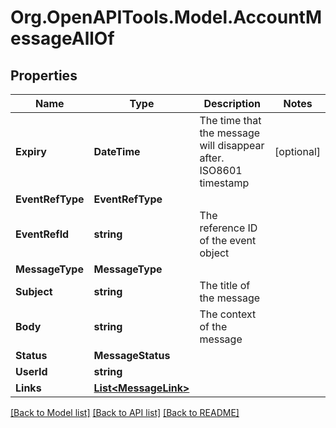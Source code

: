 
# Org.OpenAPITools.Model.AccountMessageAllOf

## Properties

Name | Type | Description | Notes
------------ | ------------- | ------------- | -------------
**Expiry** | **DateTime** | The time that the message will disappear after. ISO8601 timestamp | [optional] 
**EventRefType** | **EventRefType** |  | 
**EventRefId** | **string** | The reference ID of the event object | 
**MessageType** | **MessageType** |  | 
**Subject** | **string** | The title of the message | 
**Body** | **string** | The context of the message | 
**Status** | **MessageStatus** |  | 
**UserId** | **string** |  | 
**Links** | [**List&lt;MessageLink&gt;**](MessageLink.md) |  | 

[[Back to Model list]](../README.md#documentation-for-models)
[[Back to API list]](../README.md#documentation-for-api-endpoints)
[[Back to README]](../README.md)

